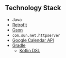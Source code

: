 ## Technology Stack

- Java
- [Retrofit](https://square.github.io/retrofit/)
- [Gson](https://github.com/google/gson)
- `com.sun.net.httpserver`
- [Google Calendar API](https://developers.google.com/calendar/api/guides/overview)
- [Gradle](https://gradle.org/)
  - [Kotlin DSL](https://docs.gradle.org/current/userguide/kotlin_dsl.html)
